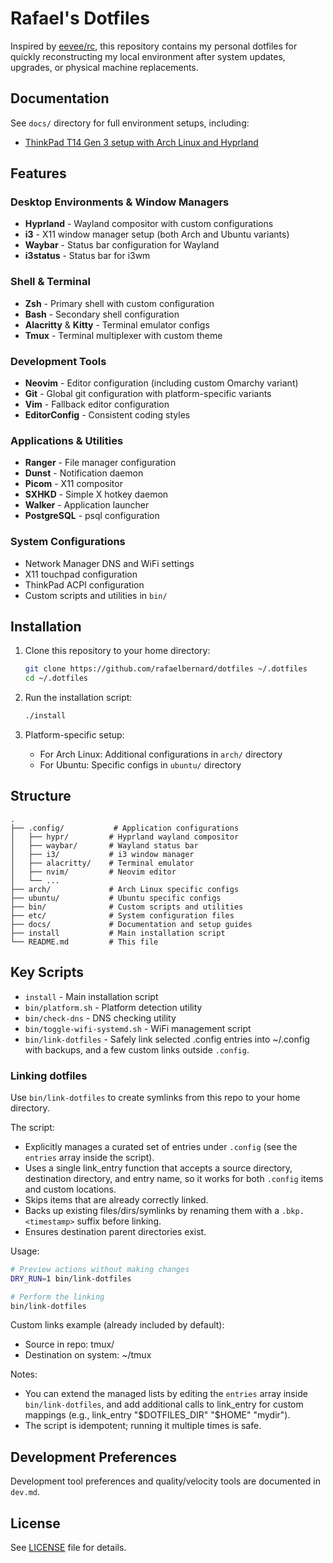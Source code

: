 # Rafael's Dotfiles

Inspired by [eevee/rc](https://github.com/eevee/rc), this repository contains my personal dotfiles for quickly reconstructing my local environment after system updates, upgrades, or physical machine replacements.

## Documentation

See `docs/` directory for full environment setups, including:
- [ThinkPad T14 Gen 3 setup with Arch Linux and Hyprland](./docs/thinkpad-14ps-arch-and-hypr.md)

## Features

### Desktop Environments & Window Managers
- **Hyprland** - Wayland compositor with custom configurations
- **i3** - X11 window manager setup (both Arch and Ubuntu variants)
- **Waybar** - Status bar configuration for Wayland
- **i3status** - Status bar for i3wm

### Shell & Terminal
- **Zsh** - Primary shell with custom configuration
- **Bash** - Secondary shell configuration  
- **Alacritty** & **Kitty** - Terminal emulator configs
- **Tmux** - Terminal multiplexer with custom theme

### Development Tools
- **Neovim** - Editor configuration (including custom Omarchy variant)
- **Git** - Global git configuration with platform-specific variants
- **Vim** - Fallback editor configuration
- **EditorConfig** - Consistent coding styles

### Applications & Utilities
- **Ranger** - File manager configuration
- **Dunst** - Notification daemon
- **Picom** - X11 compositor
- **SXHKD** - Simple X hotkey daemon
- **Walker** - Application launcher
- **PostgreSQL** - psql configuration

### System Configurations
- Network Manager DNS and WiFi settings
- X11 touchpad configuration
- ThinkPad ACPI configuration
- Custom scripts and utilities in `bin/`

## Installation

1. Clone this repository to your home directory:
   ```bash
   git clone https://github.com/rafaelbernard/dotfiles ~/.dotfiles
   cd ~/.dotfiles
   ```

2. Run the installation script:
   ```bash
   ./install
   ```

3. Platform-specific setup:
   - For Arch Linux: Additional configurations in `arch/` directory
   - For Ubuntu: Specific configs in `ubuntu/` directory

## Structure

```
.
├── .config/           # Application configurations
│   ├── hypr/         # Hyprland wayland compositor
│   ├── waybar/       # Wayland status bar
│   ├── i3/           # i3 window manager
│   ├── alacritty/    # Terminal emulator
│   ├── nvim/         # Neovim editor
│   └── ...
├── arch/             # Arch Linux specific configs
├── ubuntu/           # Ubuntu specific configs
├── bin/              # Custom scripts and utilities
├── etc/              # System configuration files
├── docs/             # Documentation and setup guides
├── install           # Main installation script
└── README.md         # This file
```

## Key Scripts

- `install` - Main installation script
- `bin/platform.sh` - Platform detection utility
- `bin/check-dns` - DNS checking utility
- `bin/toggle-wifi-systemd.sh` - WiFi management script
- `bin/link-dotfiles` - Safely link selected .config entries into ~/.config with backups, and a few custom links outside `.config`.

### Linking dotfiles

Use `bin/link-dotfiles` to create symlinks from this repo to your home directory.

The script:
- Explicitly manages a curated set of entries under `.config` (see the `entries` array inside the script).
- Uses a single link_entry function that accepts a source directory, destination directory, and entry name, so it works for both `.config` items and custom locations.
- Skips items that are already correctly linked.
- Backs up existing files/dirs/symlinks by renaming them with a `.bkp.<timestamp>` suffix before linking.
- Ensures destination parent directories exist.

Usage:
```bash
# Preview actions without making changes
DRY_RUN=1 bin/link-dotfiles

# Perform the linking
bin/link-dotfiles
```

Custom links example (already included by default):
- Source in repo: tmux/
- Destination on system: ~/tmux

Notes:
- You can extend the managed lists by editing the `entries` array inside `bin/link-dotfiles`, and add additional calls to link_entry for custom mappings (e.g., link_entry "$DOTFILES_DIR" "$HOME" "mydir").
- The script is idempotent; running it multiple times is safe.

## Development Preferences

Development tool preferences and quality/velocity tools are documented in `dev.md`.

## License

See [LICENSE](LICENSE) file for details.

